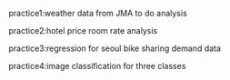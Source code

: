 practice1:weather data from JMA to do analysis

practice2:hotel price room rate analysis

practice3:regression for seoul bike sharing demand data

practice4:image classification for three classes
